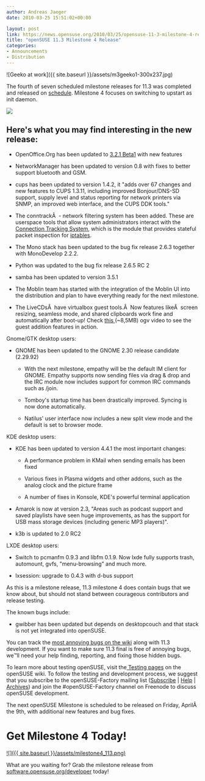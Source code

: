 ```yaml
---
author: Andreas Jaeger
date: 2010-03-25 15:51:02+00:00

layout: post
link: https://news.opensuse.org/2010/03/25/opensuse-11-3-milestone-4-release/
title: "openSUSE 11.3 Milestone 4 Release"
categories:
- Announcements
- Distribution
---
```

![Geeko at work]({{ site.baseurl }}/assets/m3geeko1-300x237.jpg)

The fourth of seven scheduled milestone releases for 11.3 was  completed and released on [schedule](http://en.opensuse.org/Roadmap). Milestone 4  focuses on switching to upstart as init daemon.

![](https://news.opensuse.org/wp-includes/js/tinymce/plugins/wordpress/img/trans.gif)


## Here's what you may find interesting in the new release:





	
  * OpenOffice.Org has been updated to [3.2.1 Beta1](http://lizards.opensuse.org/2010/03/15/openoffice_org-3_2_0_99_1/) with new features

	
  * NetworkManager has been updated to version 0.8 with fixes to better support bluetooth and GSM.

	
  * cups has been updated to version 1.4.2, it "adds over 67 changes and new features to CUPS 1.3.11, including improved  Bonjour/DNS-SD support, supply level and status reporting for network  printers via SNMP, an improved web interface, and the CUPS DDK tools."

	
  * The conntrackÂ  - network filtering system has been added. These  are userspace tools that allow  system administrators interact with the [Connection  Tracking System](http://people.netfilter.org/pablo/docs/login.pdf), which is the module that provides stateful packet  inspection for [iptables](http://www.netfilter.org/projects/iptables/index.html).

	
  * The Mono stack has been updated to the bug fix release 2.6.3 together with MonoDevelop 2.2.2.

	
  * Python was updated to the bug fix release 2.6.5 RC 2

	
  * samba has been updated to version 3.5.1

	
  * The Moblin team has started with the integration of the Moblin UI into  the distribution and plan to have everything ready for the next  milestone.

	
  * The LiveCDsÂ  have virtualbox guest tools.Â  Now features likeÂ  screen resizing, seamless mode, and shared clipboards  work fine and automatically after boot-up! Check [this ](http://desire.sk/simple/store/video/guest_tools.ogv) (~8,5MB) ogv video to see the guest addition features in action.


Gnome/GTK desktop users:

	
  * GNOME has been updated to the GNOME 2.30 release candidate (2.29.92)

	
    * With the next milestone, empathy will be the default IM client for GNOME.  Empathy supports now sending files via drag & drop and the IRC module now includes support for common IRC commands such as /join.

	
    * Tomboy's startup time has been drastically improved.  Syncing is now done automatically.

	
    * Natilus' user interface now includes a new split view mode and the default is set to browser mode.







KDE desktop users:

	
  * KDE has been updated to version 4.4.1 the most important changes:

	
    * A performance problem in KMail when sending emails has been fixed

	
    * Various fixes in Plasma widgets and other addons, such as the analog  clock and the picture frame

	
    * A number of fixes in Konsole, KDE's powerful terminal application




	
  * Amarok is now at version 2.3, "Areas such as podcast support and saved playlists have seen huge  improvements, as has the support for USB mass storage devices (including  generic MP3 players)".

	
  * k3b is updated to 2.0 RC2


LXDE desktop users:

	
  * Switch to pcmanfm 0.9.3 and libfm 0.1.9. Now lxde fully supports trash, automount, gvfs, "menu-browsing" and much more.

	
  * lxsession: upgrade to 0.4.3 with d-bus support


As this is a milestone release, 11.3 milestone 4 does contain bugs  that we know about, but should not stand between courageous contributors  and release testing.

The known bugs include:

	
  * gwibber has been updated but depends on desktopcouch and that stack is not yet integrated into openSUSE.


You can track the [most  annoying bugs on the wiki](http://en.opensuse.org/Bugs:Most_Annoying_Bugs_11.3_dev) along with 11.3 development. If you want  to make sure 11.3 final is free of annoying bugs, we™ll need your help  finding, reporting, and fixing those hidden bugs.

To learn more about testing openSUSE, visit the[ Testing pages](http://en.opensuse.org/Testing) on the  openSUSE wiki. To follow the testing and development process, we suggest  that you subscribe to the openSUSE-Factory mailing list ([Subscribe](mailto:opensuse-factory+subscribe@opensuse.org) |  [Help](mailto:opensuse-factory+help@opensuse.org) | [Archives](http://lists.opensuse.org/opensuse-factory/)) and join the #openSUSE-Factory channel on Freenode to discuss openSUSE  development.

The next openSUSE Milestone is scheduled to be released on Friday, AprilÂ  the 9th, with additional new features and bug fixes.


# Get Milestone 4 Today!


[![]({{ site.baseurl }}/assets/milestone4_113.png)](http://software.opensuse.org/developer)


What  are you waiting for? Grab the milestone release from [software.opensuse.org/developer](http://software.opensuse.org/developer) today!

		
